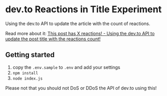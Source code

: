 # dev.to Reactions in Title Experiment

Using the dev.to API to update the article with the count of reactions.

Read more about it: [This post has X reactions! - Using the dev.to API to update the post title with the reactions count!](https://dev.to/phiilu/this-post-has-0-reactions-using-the-dev-to-api-to-update-the-post-title-with-the-number-of-reactions-4bfm)

## Getting started

1. copy the `.env.sample` to `.env` and add your settings
2. `npm install`
3. `node index.js`

Please not that you should not DoS or DDoS the API of dev.to using this!
